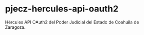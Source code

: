 # pjecz-hercules-api-oauth2

Hércules API OAuth2 del Poder Judicial del Estado de Coahuila de Zaragoza.
